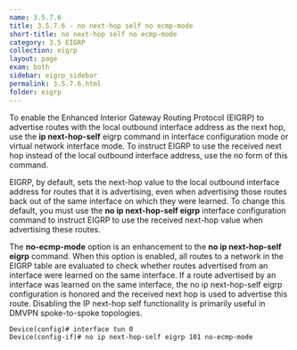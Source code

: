 ```yaml
---
name: 3.5.7.6
title: 3.5.7.6 - no next-hop self no ecmp-mode
short-title: no next-hop self no ecmp-mode
category: 3.5 EIGRP
collection: eigrp
layout: page
exam: both
sidebar: eigrp_sidebar
permalink: 3.5.7.6.html
folder: eigrp
---
```

To enable the Enhanced Interior Gateway Routing Protocol (EIGRP) to advertise routes with the local outbound interface address as the next hop, use the **ip next-hop-self** eigrp command in interface configuration mode or virtual network interface mode. To instruct EIGRP to use the received next hop instead of the local outbound interface address, use the no form of this command.

EIGRP, by default, sets the next-hop value to the local outbound interface address for routes that it is advertising, even when advertising those routes back out of the same interface on which they were learned. To change this default, you must use the **no ip next-hop-self eigrp** interface configuration command to instruct EIGRP to use the received next-hop value when advertising these routes.

The **no-ecmp-mode** option is an enhancement to the **no ip next-hop-self eigrp** command. When this option is enabled, all routes to a network in the EIGRP table are evaluated to check whether routes advertised from an interface were learned on the same interface. If a route advertised by an interface was learned on the same interface, the no ip next-hop-self eigrp configuration is honored and the received next hop is used to advertise this route. Disabling the IP next-hop self functionality is primarily useful in DMVPN spoke-to-spoke topologies.
```
Device(config)# interface tun 0
Device(config-if)# no ip next-hop-self eigrp 101 no-ecmp-mode
```
